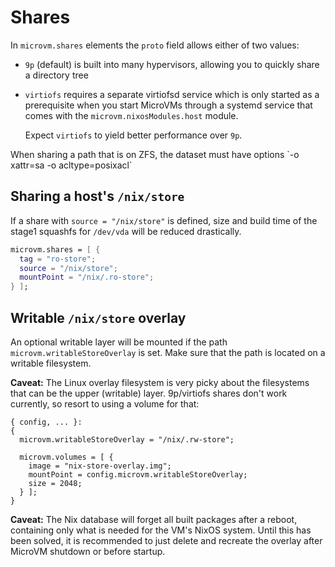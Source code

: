 # Shares

In `microvm.shares` elements the `proto` field allows either of two
values:

- `9p` (default) is built into many hypervisors, allowing you to
  quickly share a directory tree

- `virtiofs` requires a separate virtiofsd service which is only
  started as a prerequisite when you start MicroVMs through a systemd
  service that comes with the `microvm.nixosModules.host` module.

  Expect `virtiofs` to yield better performance over `9p`.

<div class="warning">
When sharing a path that is on ZFS, the dataset must have options
`-o xattr=sa -o acltype=posixacl`
</div>


## Sharing a host's `/nix/store`

If a share with `source = "/nix/store"` is defined, size and build
time of the stage1 squashfs for `/dev/vda` will be reduced
drastically.

```nix
microvm.shares = [ {
  tag = "ro-store";
  source = "/nix/store";
  mountPoint = "/nix/.ro-store";
} ];
```

## Writable `/nix/store` overlay

An optional writable layer will be mounted if the path
`microvm.writableStoreOverlay` is set. Make sure that the path is
located on a writable filesystem.

**Caveat:** The Linux overlay filesystem is very picky about the
filesystems that can be the upper (writable) layer. 9p/virtiofs shares
don't work currently, so resort to using a volume for that:

```
{ config, ... }:
{
  microvm.writableStoreOverlay = "/nix/.rw-store";

  microvm.volumes = [ {
    image = "nix-store-overlay.img";
    mountPoint = config.microvm.writableStoreOverlay;
    size = 2048;
  } ];
}
```

**Caveat:** The Nix database will forget all built packages after a
reboot, containing only what is needed for the VM's NixOS
system. Until this has been solved, it is recommended to just delete
and recreate the overlay after MicroVM shutdown or before startup.
